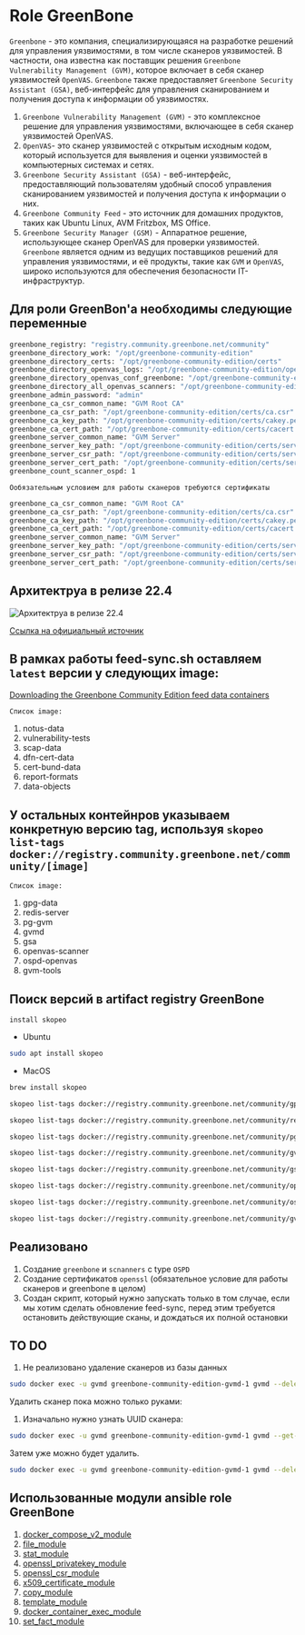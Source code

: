 # Role GreenBone

`Greenbone` - это компания, специализирующаяся на разработке решений для управления уязвимостями, в том числе сканеров уязвимостей. В частности, она известна как поставщик решения `Greenbone Vulnerability Management (GVM)`, которое включает в себя сканер уязвимостей `OpenVAS`. `Greenbone` также предоставляет `Greenbone Security Assistant (GSA)`, веб-интерфейс для управления сканированием и получения доступа к информации об уязвимостях. 

1. `Greenbone Vulnerability Management (GVM)` - это комплексное решение для управления уязвимостями, включающее в себя сканер уязвимостей OpenVAS. 
2. `OpenVAS`- это сканер уязвимостей с открытым исходным кодом, который используется для выявления и оценки уязвимостей в компьютерных системах и сетях. 
3. `Greenbone Security Assistant (GSA)` - веб-интерфейс, предоставляющий пользователям удобный способ управления сканированием уязвимостей и получения доступа к информации о них. 
4. `Greenbone Community Feed` - это источник для домашних продуктов, таких как Ubuntu Linux, AVM Fritzbox, MS Office. 
5. `Greenbone Security Manager (GSM)` - Аппаратное решение, использующее сканер OpenVAS для проверки уязвимостей. 
`Greenbone` является одним из ведущих поставщиков решений для управления уязвимостями, и её продукты, такие как `GVM` и `OpenVAS`, широко используются для обеспечения безопасности IT-инфраструктур.

## Для роли GreenBon'a необходимы следующие переменные

```bash
greenbone_registry: "registry.community.greenbone.net/community"
greenbone_directory_work: "/opt/greenbone-community-edition"
greenbone_directory_certs: "/opt/greenbone-community-edition/certs"
greenbone_directory_openvas_logs: "/opt/greenbone-community-edition/openvas_logs"
greenbone_directory_openvas_conf_greenbone: "/opt/greenbone-community-edition/openvas"
greenbone_directory_all_openvas_scanners: "/opt/greenbone-community-edition/openvas_conf_scanners/openvas"
greenbone_admin_password: "admin"
greenbone_ca_csr_common_name: "GVM Root CA"
greenbone_ca_csr_path: "/opt/greenbone-community-edition/certs/ca.csr"
greenbone_ca_key_path: "/opt/greenbone-community-edition/certs/cakey.pem"
greenbone_ca_cert_path: "/opt/greenbone-community-edition/certs/cacert.pem"
greenbone_server_common_name: "GVM Server"
greenbone_server_key_path: "/opt/greenbone-community-edition/certs/serverkey.pem"
greenbone_server_csr_path: "/opt/greenbone-community-edition/certs/server.csr"
greenbone_server_cert_path: "/opt/greenbone-community-edition/certs/servercert.pem"
greenbone_count_scanner_ospd: 1
```

`Ообязательным условием для работы сканеров требуются сертификаты`

```bash
greenbone_ca_csr_common_name: "GVM Root CA"
greenbone_ca_csr_path: "/opt/greenbone-community-edition/certs/ca.csr"
greenbone_ca_key_path: "/opt/greenbone-community-edition/certs/cakey.pem"
greenbone_ca_cert_path: "/opt/greenbone-community-edition/certs/cacert.pem"
greenbone_server_common_name: "GVM Server"
greenbone_server_key_path: "/opt/greenbone-community-edition/certs/serverkey.pem"
greenbone_server_csr_path: "/opt/greenbone-community-edition/certs/server.csr"
greenbone_server_cert_path: "/opt/greenbone-community-edition/certs/servercert.pem"
```

## Архитектруа в релизе 22.4

![Архитектруа в релизе 22.4](https://greenbone.github.io/docs/latest/_images/greenbone-community-22.4-architecture.png)

[Ссылка на официальный источник](https://greenbone.github.io/docs/latest/architecture.html)

## В рамках работы feed-sync.sh оставляем `latest` версии у следующих image: 

[Downloading the Greenbone Community Edition feed data containers](https://greenbone.github.io/docs/latest/22.4/container/workflows.html)

`Список image:`

1. notus-data
2. vulnerability-tests
3. scap-data
4. dfn-cert-data
5. cert-bund-data
6. report-formats
7. data-objects

## У остальных контейнров указываем конкретную версию tag, используя `skopeo list-tags docker://registry.community.greenbone.net/community/[image]`

`Список image:`

1. gpg-data
2. redis-server
3. pg-gvm
4. gvmd
5. gsa
6. openvas-scanner
7. ospd-openvas
8. gvm-tools

## Поиск версий в artifact registry GreenBone

`install skopeo`

* Ubuntu

```bash
sudo apt install skopeo
```

* MacOS

```bash
brew install skopeo
```

```bash
skopeo list-tags docker://registry.community.greenbone.net/community/gpg-data
```

```bash
skopeo list-tags docker://registry.community.greenbone.net/community/redis-server
```

```bash
skopeo list-tags docker://registry.community.greenbone.net/community/pg-gvm
```

```bash
skopeo list-tags docker://registry.community.greenbone.net/community/gvmd
```

```bash
skopeo list-tags docker://registry.community.greenbone.net/community/gsa
```

```bash
skopeo list-tags docker://registry.community.greenbone.net/community/openvas-scanner
```

```bash
skopeo list-tags docker://registry.community.greenbone.net/community/ospd-openvas
```

```bash
skopeo list-tags docker://registry.community.greenbone.net/community/gvm-tools
```

## Реализовано

1. Создание `greenbone` и `scnanners` с type `OSPD`
2. Создание сертификатов `openssl` (обязательное условие для работы сканеров и greenbone в целом)
3. Создан скрипт, который нужно запускать только в том случае, если мы хотим сделать обновление feed-sync, перед этим требуется остановить действующие сканы, и дождаться их полной остановки

## TO DO

1. Не реализовано удаление сканеров из базы данных

```bash
sudo docker exec -u gvmd greenbone-community-edition-gvmd-1 gvmd --delete-scanner=<scanner-uuid>
```

Удалить сканер пока можно только руками:

1. Изначально нужно узнать UUID сканера:

```bash
sudo docker exec -u gvmd greenbone-community-edition-gvmd-1 gvmd --get-scanners
```

Затем уже можно будет удалить.

```bash
sudo docker exec -u gvmd greenbone-community-edition-gvmd-1 gvmd --delete-scanner=<scanner-uuid>
```

## Использованные модули ansible role GreenBone

1. [docker_compose_v2_module](https://docs.ansible.com/ansible/latest/collections/community/docker/docker_compose_v2_module.html)
2. [file_module](https://docs.ansible.com/ansible/latest/collections/ansible/builtin/file_module.html)
3. [stat_module](https://docs.ansible.com/ansible/latest/collections/ansible/builtin/stat_module.html)
4. [openssl_privatekey_module](https://docs.ansible.com/ansible/latest/collections/community/crypto/openssl_privatekey_module.html)
5. [openssl_csr_module](https://docs.ansible.com/ansible/latest/collections/community/crypto/openssl_csr_module.html)
6. [x509_certificate_module](https://docs.ansible.com/ansible/latest/collections/community/crypto/x509_certificate_module.html)
7. [copy_module](https://docs.ansible.com/ansible/latest/collections/ansible/builtin/copy_module.html)
8. [template_module](https://docs.ansible.com/ansible/latest/collections/ansible/builtin/template_module.html)
9. [docker_container_exec_module](https://docs.ansible.com/ansible/latest/collections/community/docker/docker_container_exec_module.html)
10. [set_fact_module](https://docs.ansible.com/ansible/latest/collections/ansible/builtin/set_fact_module.html)
